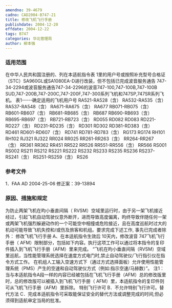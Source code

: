 ```yaml
---
amendno: 39-4679
cadno: CAD2004-B747-21
title: 修改飞机飞行手册
publishdate: 2004-12-20
effdate: 2004-12-22
tags: B747
categories: 华北管理局
author: 柳本强
---
```


### 适用范围 
在中华人民共和国注册的、列在本适航指令表 1里的用户号或按照补充型号合格证（STC）SA960GL或SA1080EA-D进行改装，但不包括已完成波音服务通告 747-34-2294或波音服务通告747-34-2296的波音747-100,747-100B,747-100B SUD,747-200B,747-200C,747-200F,747-300系列飞机和747SP,747SR系列飞机。
表1-----确定适用的飞机用户号 RA521-RA528（含） RA532-RA535（含） RA537-RA548（含） RA671-RA675（含） RA677 RB071-RB075（含） RB601-RB607（含） RB681-RB685（含） RB687 RB690-RB693（含）
RB695-RB697（含） RB721-RB723（含） RD055 RD082 RD083 RD221-RD227（含） RD231-RD235（含） RD301 RD302 RD381-RD383（含） RD461 RD601-RD607（含） RD741 RD781-RD783（含） RG173 RG174 RH101 RH102 RJ321 RJ322 RR024 RR025 RR261-RR263（含） RR264-RR267（含） RR361 RR362 RR451 RR522 RR526 RR551-RR556（含） RR566 RS001 RS002 RS211 RS212 RS221 RS222 RS232 RS233 RS235 RS236 RS237-RS241（含） RS251-RS259（含） RS26

<!--more-->
### 参考文件
1．FAA AD 2004-25-06 修正案：39-13894 

### 原因、措施和规定 
为防止两架飞机在昀小垂直间隔（ RVSM）空域里运行时，由于另一架飞机接近经过，引起飞机自动驾驶仪意外断开，进而导致高度偏离，昀终导致伴随任何一架或两架飞机强烈躲避动作的一个可能空中相撞或危险接近，且在高度巡航时过大的机动可能导致飞机失控和/或伤及旅客和机组。要求完成下述工作, 事先已完成者除外： 
修改飞机飞行手册 
A、在本适航指令生效后 10天内，修改波音 747飞机飞行手册（ AFM）限制部分，包括如下内容。执行这项工作可以通过将本指令的复印件插入到飞机飞行手册（AFM）里来完成。 
“飞机在昀小垂直间隔（RVSM）空域里巡航，当性能管理系统选择在速度方式电门时,禁止自动驾驶仪/飞行指引仪在指令方式工作。 
在机组人工输入空速方式下（通过方式选择面板）允许使用性能管理系统（PMS）产生的空速和自动驾驶仪方式（例如:指示空速/马赫数）”。 
注1：当与本适航指令A段一样的内容已经被包括在飞机飞行手册（AFM）总的修改版里时，总的修改版可以被插入到飞机飞行手册（ AFM）里，本适航指令的复印件则可从飞机飞行手册（AFM）里拆除。 特别飞行许可 
B．不允许特别飞行许可。替代方法 
C．完成本适航指令可采取能保证安全的替代方法或调整完成的时间,但必须得到适航审定当局的批准。 
